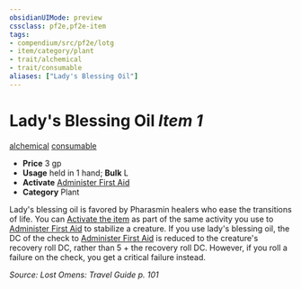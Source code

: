 ```yaml
---
obsidianUIMode: preview
cssclass: pf2e,pf2e-item
tags:
- compendium/src/pf2e/lotg
- item/category/plant
- trait/alchemical
- trait/consumable
aliases: ["Lady's Blessing Oil"]
---
```

# Lady's Blessing Oil *Item 1*  
[alchemical](rules/traits/alchemical.md)  [consumable](rules/traits/consumable.md)  

- **Price** 3 gp
- **Usage** held in 1 hand; **Bulk** L
- **Activate** [Administer First Aid](rules/actions/administer-first-aid.md)
- **Category** Plant

Lady's blessing oil is favored by Pharasmin healers who ease the transitions of life. You can [Activate the item](rules/actions/activate-an-item.md) as part of the same activity you use to [Administer First Aid](rules/actions/administer-first-aid.md) to stabilize a creature. If you use lady's blessing oil, the DC of the check to [Administer First Aid](rules/actions/administer-first-aid.md) is reduced to the creature's recovery roll DC, rather than 5 + the recovery roll DC. However, if you roll a failure on the check, you get a critical failure instead.

*Source: Lost Omens: Travel Guide p. 101*